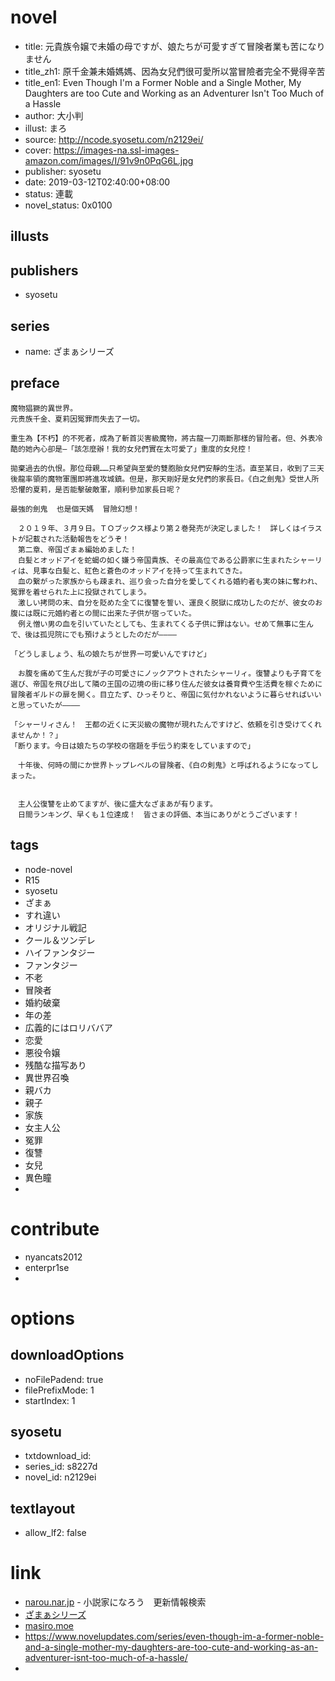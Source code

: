 # novel

- title: 元貴族令嬢で未婚の母ですが、娘たちが可愛すぎて冒険者業も苦になりません
- title_zh1: 原千金兼未婚媽媽、因為女兒們很可愛所以當冒險者完全不覺得辛苦
- title_en1: Even Though I'm a Former Noble and a Single Mother, My Daughters are too Cute and Working as an Adventurer Isn't Too Much of a Hassle
- author: 大小判
- illust:  まろ
- source: http://ncode.syosetu.com/n2129ei/
- cover: https://images-na.ssl-images-amazon.com/images/I/91v9n0PqG6L.jpg
- publisher: syosetu
- date: 2019-03-12T02:40:00+08:00
- status: 連載
- novel_status: 0x0100

## illusts


## publishers

- syosetu

## series

- name: ざまぁシリーズ

## preface


```
魔物猖獗的異世界。
元贵族千金、夏莉因冤罪而失去了一切。

重生為【不朽】的不死者，成為了斬首災害級魔物，將古龍一刀兩斷那樣的冒险者。但、外表冷酷的她內心卻是—「該怎麼辦！我的女兒們實在太可愛了」重度的女兒控！

拋棄過去的仇恨。那位母親……只希望與至愛的雙胞胎女兒們安靜的生活。直至某日，收到了三天後龍率領的魔物軍團即將進攻城鎮。但是，那天剛好是女兒們的家長日。《白之劍鬼》受世人所恐懼的夏莉，是否能擊破敵軍，順利參加家長日呢？

最強的劍鬼  也是個天媽  冒險幻想！

　２０１９年、３月９日。ＴＯブックス様より第２巻発売が決定しました！　詳しくはイラストが記載された活動報告をどうぞ！
　第二章、帝国ざまぁ編始めました！
　白髪とオッドアイを蛇蝎の如く嫌う帝国貴族、その最高位である公爵家に生まれたシャーリィは、見事な白髪と、紅色と蒼色のオッドアイを持って生まれてきた。
　血の繋がった家族からも疎まれ、巡り会った自分を愛してくれる婚約者も実の妹に奪われ、冤罪を着せられた上に投獄されてしまう。
　激しい拷問の末、自分を貶めた全てに復讐を誓い、運良く脱獄に成功したのだが、彼女のお腹には既に元婚約者との間に出来た子供が宿っていた。
　例え憎い男の血を引いていたとしても、生まれてくる子供に罪はない。せめて無事に生んで、後は孤児院にでも預けようとしたのだが――――

「どうしましょう、私の娘たちが世界一可愛いんですけど」

　お腹を痛めて生んだ我が子の可愛さにノックアウトされたシャーリィ。復讐よりも子育てを選び、帝国を飛び出して隣の王国の辺境の街に移り住んだ彼女は養育費や生活費を稼ぐために冒険者ギルドの扉を開く。目立たず、ひっそりと、帝国に気付かれないように暮らせればいいと思っていたが――――

「シャーリィさん！　王都の近くに天災級の魔物が現れたんですけど、依頼を引き受けてくれませんか！？」
「断ります。今日は娘たちの学校の宿題を手伝う約束をしていますので」

　十年後、何時の間にか世界トップレベルの冒険者、《白の剣鬼》と呼ばれるようになってしまった。


　主人公復讐を止めてますが、後に盛大なざまあが有ります。
　日間ランキング、早くも１位達成！　皆さまの評価、本当にありがとうございます！
```

## tags

- node-novel
- R15
- syosetu
- ざまぁ
- すれ違い
- オリジナル戦記
- クール＆ツンデレ
- ハイファンタジー
- ファンタジー
- 不老
- 冒険者
- 婚約破棄
- 年の差
- 広義的にはロリババア
- 恋愛
- 悪役令嬢
- 残酷な描写あり
- 異世界召喚
- 親バカ
- 親子
- 家族
- 女主人公
- 冤罪
- 復讐
- 女兒
- 異色瞳
-

# contribute

- nyancats2012
- enterpr1se
- 

# options

## downloadOptions

- noFilePadend: true
- filePrefixMode: 1
- startIndex: 1

## syosetu

- txtdownload_id:
- series_id: s8227d
- novel_id: n2129ei

## textlayout

- allow_lf2: false

# link

- [narou.nar.jp](https://narou.nar.jp/search.php?text=n2129ei&novel=all&genre=all&new_genre=all&length=0&down=0&up=100) - 小説家になろう　更新情報検索
- [ざまぁシリーズ](http://ncode.syosetu.com/s8227d/)
- [masiro.moe](https://masiro.moe/forum.php?mod=forumdisplay&fid=130&page=1)
- https://www.novelupdates.com/series/even-though-im-a-former-noble-and-a-single-mother-my-daughters-are-too-cute-and-working-as-an-adventurer-isnt-too-much-of-a-hassle/
-



